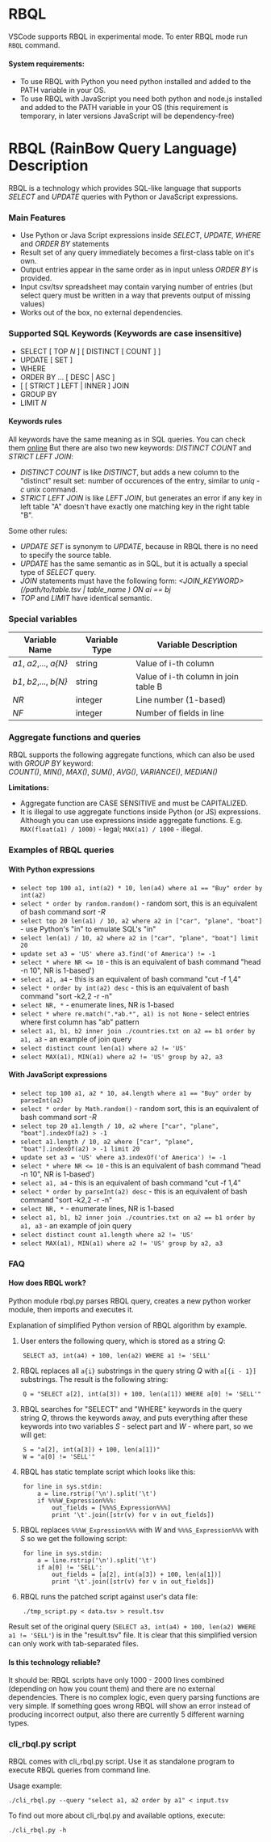 # RBQL

VSCode supports RBQL in experimental mode. 
To enter RBQL mode run `RBQL` command.

#### System requirements:
* To use RBQL with Python you need python installed and added to the PATH variable in your OS.
* To use RBQL with JavaScript you need both python and node.js installed and added to the PATH variable in your OS (this requirement is temporary, in later versions JavaScript will be dependency-free)


# RBQL (RainBow Query Language) Description
RBQL is a technology which provides SQL-like language that supports _SELECT_ and _UPDATE_ queries with Python or JavaScript expressions.

### Main Features
* Use Python or Java Script expressions inside _SELECT_, _UPDATE_, _WHERE_ and _ORDER BY_ statements
* Result set of any query immediately becomes a first-class table on it's own.
* Output entries appear in the same order as in input unless _ORDER BY_ is provided.
* Input csv/tsv spreadsheet may contain varying number of entries (but select query must be written in a way that prevents output of missing values)
* Works out of the box, no external dependencies.

### Supported SQL Keywords (Keywords are case insensitive)

* SELECT \[ TOP _N_ \] \[ DISTINCT [ COUNT ] \]
* UPDATE \[ SET \]
* WHERE
* ORDER BY ... [ DESC | ASC ]
* [ [ STRICT ] LEFT | INNER ] JOIN
* GROUP BY
* LIMIT _N_

#### Keywords rules
All keywords have the same meaning as in SQL queries. You can check them [online](https://www.w3schools.com/sql/default.asp)
But there are also two new keywords: _DISTINCT COUNT_ and _STRICT LEFT JOIN_:
* _DISTINCT COUNT_ is like _DISTINCT_, but adds a new column to the "distinct" result set: number of occurences of the entry, similar to _uniq -c_ unix command.
* _STRICT LEFT JOIN_ is like _LEFT JOIN_, but generates an error if any key in left table "A" doesn't have exactly one matching key in the right table "B".

Some other rules:
* _UPDATE SET_ is synonym to _UPDATE_, because in RBQL there is no need to specify the source table.
* _UPDATE_ has the same semantic as in SQL, but it is actually a special type of _SELECT_ query.
* _JOIN_ statements must have the following form: _<JOIN\_KEYWORD> (/path/to/table.tsv | table_name ) ON ai == bj_
* _TOP_ and _LIMIT_ have identical semantic.

### Special variables

| Variable Name          | Variable Type | Variable Description                 |
|------------------------|---------------|--------------------------------------|
| _a1_, _a2_,..., _a{N}_   |string         | Value of i-th column                 |
| _b1_, _b2_,..., _b{N}_   |string         | Value of i-th column in join table B |
| _NR_                     |integer        | Line number (1-based)                |
| _NF_                     |integer        | Number of fields in line             |

### Aggregate functions and queries
RBQL supports the following aggregate functions, which can also be used with _GROUP BY_ keyword:  
_COUNT()_, _MIN()_, _MAX()_, _SUM()_, _AVG()_, _VARIANCE()_, _MEDIAN()_

**Limitations:**
* Aggregate function are CASE SENSITIVE and must be CAPITALIZED.
* It is illegal to use aggregate functions inside Python (or JS) expressions. Although you can use expressions inside aggregate functions.
  E.g. `MAX(float(a1) / 1000)` - legal; `MAX(a1) / 1000` - illegal.

### Examples of RBQL queries

#### With Python expressions

* `select top 100 a1, int(a2) * 10, len(a4) where a1 == "Buy" order by int(a2)`
* `select * order by random.random()` - random sort, this is an equivalent of bash command _sort -R_
* `select top 20 len(a1) / 10, a2 where a2 in ["car", "plane", "boat"]` - use Python's "in" to emulate SQL's "in"
* `select len(a1) / 10, a2 where a2 in ["car", "plane", "boat"] limit 20`
* `update set a3 = 'US' where a3.find('of America') != -1`
* `select * where NR <= 10` - this is an equivalent of bash command "head -n 10", NR is 1-based')
* `select a1, a4` - this is an equivalent of bash command "cut -f 1,4"
* `select * order by int(a2) desc` - this is an equivalent of bash command "sort -k2,2 -r -n"
* `select NR, *` - enumerate lines, NR is 1-based
* `select * where re.match(".*ab.*", a1) is not None` - select entries where first column has "ab" pattern
* `select a1, b1, b2 inner join ./countries.txt on a2 == b1 order by a1, a3` - an example of join query
* `select distinct count len(a1) where a2 != 'US'`
* `select MAX(a1), MIN(a1) where a2 != 'US' group by a2, a3`

#### With JavaScript expressions

* `select top 100 a1, a2 * 10, a4.length where a1 == "Buy" order by parseInt(a2)`
* `select * order by Math.random()` - random sort, this is an equivalent of bash command _sort -R_
* `select top 20 a1.length / 10, a2 where ["car", "plane", "boat"].indexOf(a2) > -1`
* `select a1.length / 10, a2 where ["car", "plane", "boat"].indexOf(a2) > -1 limit 20`
* `update set a3 = 'US' where a3.indexOf('of America') != -1`
* `select * where NR <= 10` - this is an equivalent of bash command "head -n 10", NR is 1-based')
* `select a1, a4` - this is an equivalent of bash command "cut -f 1,4"
* `select * order by parseInt(a2) desc` - this is an equivalent of bash command "sort -k2,2 -r -n"
* `select NR, *` - enumerate lines, NR is 1-based
* `select a1, b1, b2 inner join ./countries.txt on a2 == b1 order by a1, a3` - an example of join query
* `select distinct count a1.length where a2 != 'US'`
* `select MAX(a1), MIN(a1) where a2 != 'US' group by a2, a3`


### FAQ

#### How does RBQL work?
Python module rbql.py parses RBQL query, creates a new python worker module, then imports and executes it.

Explanation of simplified Python version of RBQL algorithm by example.
1. User enters the following query, which is stored as a string _Q_:
```
    SELECT a3, int(a4) + 100, len(a2) WHERE a1 != 'SELL'
```
2. RBQL replaces all `a{i}` substrings in the query string _Q_ with `a[{i - 1}]` substrings. The result is the following string:
```
    Q = "SELECT a[2], int(a[3]) + 100, len(a[1]) WHERE a[0] != 'SELL'"
```

3. RBQL searches for "SELECT" and "WHERE" keywords in the query string _Q_, throws the keywords away, and puts everything after these keywords into two variables _S_ - select part and _W_ - where part, so we will get:
```
    S = "a[2], int(a[3]) + 100, len(a[1])"
    W = "a[0] != 'SELL'"
```

4. RBQL has static template script which looks like this:
```
    for line in sys.stdin:
        a = line.rstrip('\n').split('\t')
        if %%%W_Expression%%%:
            out_fields = [%%%S_Expression%%%]
            print '\t'.join([str(v) for v in out_fields])
```

5. RBQL replaces `%%%W_Expression%%%` with _W_ and `%%%S_Expression%%%` with _S_ so we get the following script:
```
    for line in sys.stdin:
        a = line.rstrip('\n').split('\t')
        if a[0] != 'SELL':
            out_fields = [a[2], int(a[3]) + 100, len(a[1])]
            print '\t'.join([str(v) for v in out_fields])
```

6. RBQL runs the patched script against user's data file: 
```
    ./tmp_script.py < data.tsv > result.tsv
```
Result set of the original query (`SELECT a3, int(a4) + 100, len(a2) WHERE a1 != 'SELL'`) is in the "result.tsv" file.
It is clear that this simplified version can only work with tab-separated files.


#### Is this technology reliable?
It should be: RBQL scripts have only 1000 - 2000 lines combined (depending on how you count them) and there are no external dependencies.
There is no complex logic, even query parsing functions are very simple. If something goes wrong RBQL will show an error instead of producing incorrect output, also there are currently 5 different warning types.


### cli_rbql.py script

RBQL comes with cli_rbql.py script.
Use it as standalone program to execute RBQL queries from command line.

Usage example:

```
./cli_rbql.py --query "select a1, a2 order by a1" < input.tsv
```
To find out more about cli_rbql.py and available options, execute:
```
./cli_rbql.py -h
```

